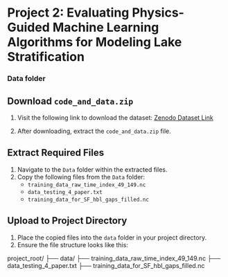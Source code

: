 # Project 2: Evaluating Physics-Guided Machine Learning Algorithms for Modeling Lake Stratification

### Data folder

## Download `code_and_data.zip`
1. Visit the following link to download the dataset:
   [Zenodo Dataset Link](https://zenodo.org/records/8293998)

2. After downloading, extract the `code_and_data.zip` file.

## Extract Required Files
1. Navigate to the `Data` folder within the extracted files.
2. Copy the following files from the `Data` folder:
   - `training_data_raw_time_index_49_149.nc`
   - `data_testing_4_paper.txt`
   - `training_data_for_SF_hbl_gaps_filled.nc`

## Upload to Project Directory
1. Place the copied files into the `data` folder in your project directory.
2. Ensure the file structure looks like this:

project_root/ 
   ├── data/ 
         ├── training_data_raw_time_index_49_149.nc 
         ├── data_testing_4_paper.txt
         ├── training_data_for_SF_hbl_gaps_filled.nc

